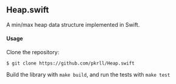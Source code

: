 ## Heap.swift
A min/max heap data structure implemented in Swift.

#### Usage

Clone the repository:

```
$ git clone https://github.com/pkrll/Heap.swift
```

Build the library with ``make build``, and run the tests with ``make test``
